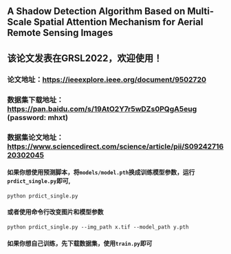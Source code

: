 ## A Shadow Detection Algorithm Based on Multi-Scale Spatial Attention Mechanism for Aerial Remote Sensing Images
## 该论文发表在GRSL2022，欢迎使用！
### 论文地址：https://ieeexplore.ieee.org/document/9502720
### 数据集下载地址： https://pan.baidu.com/s/19AtO2Y7r5wDZs0PQgA5eug (password: mhxt)
### 数据集论文地址：https://www.sciencedirect.com/science/article/pii/S0924271620302045

#### 如果你想使用预测脚本，将`models/model.pth`换成训练模型参数，运行`prdict_single.py`即可,
```python prdict_single.py ```
#### 或者使用命令行改变图片和模型参数
```python prdict_single.py --img_path x.tif --model_path y.pth```

#### 如果你想自己训练，先下载数据集，使用`train.py`即可
